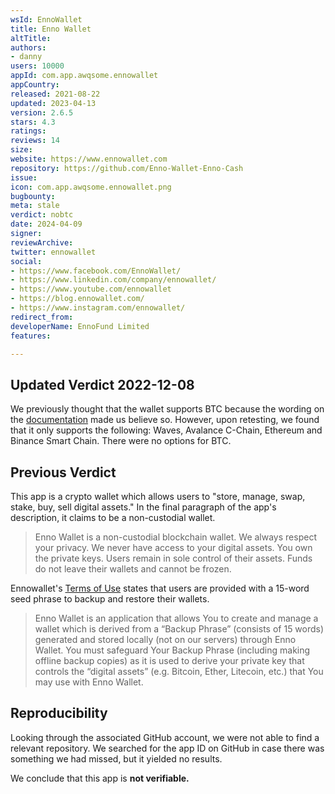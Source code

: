 ```yaml
---
wsId: EnnoWallet
title: Enno Wallet
altTitle: 
authors:
- danny
users: 10000
appId: com.app.awqsome.ennowallet
appCountry: 
released: 2021-08-22
updated: 2023-04-13
version: 2.6.5
stars: 4.3
ratings: 
reviews: 14
size: 
website: https://www.ennowallet.com
repository: https://github.com/Enno-Wallet-Enno-Cash
issue: 
icon: com.app.awqsome.ennowallet.png
bugbounty: 
meta: stale
verdict: nobtc
date: 2024-04-09
signer: 
reviewArchive: 
twitter: ennowallet
social:
- https://www.facebook.com/EnnoWallet/
- https://www.linkedin.com/company/ennowallet/
- https://www.youtube.com/ennowallet
- https://blog.ennowallet.com/
- https://www.instagram.com/ennowallet/
redirect_from: 
developerName: EnnoFund Limited
features: 

---
```


## Updated Verdict 2022-12-08

We previously thought that the wallet supports BTC because the wording on the [documentation](https://ennowallet.com/learn/getting-started/adding-funds-to-your-wallet/) made us believe so. However, upon retesting, we found that it only supports the following: Waves, Avalance C-Chain, Ethereum and Binance Smart Chain. There were no options for BTC.

## Previous Verdict

This app is a crypto wallet which allows users to "store, manage, swap, stake, buy, sell digital assets." In the final paragraph of the app's description, it claims to be a non-custodial wallet.

> Enno Wallet is a non-custodial blockchain wallet. We always respect your privacy. We never have access to your digital assets. You own the private keys. Users remain in sole control of their assets. Funds do not leave their wallets and cannot be frozen.

Ennowallet's [Terms of Use](https://ennowallet.com/terms-of-use/) states that users are provided with a 15-word seed phrase to backup and restore their wallets.

> Enno Wallet is an application that allows You to create and manage a wallet which is derived from a “Backup Phrase” (consists of 15 words) generated and stored locally (not on our servers) through Enno Wallet. You must safeguard Your Backup Phrase (including making offline backup copies) as it is used to derive your private key that controls the “digital assets” (e.g. Bitcoin, Ether, Litecoin, etc.) that You may use with Enno Wallet.

## Reproducibility

Looking through the associated GitHub account, we were not able to find a relevant repository. We searched for the app ID on GitHub in case there was something we had missed, but it yielded no results. 

We conclude that this app is **not verifiable.**